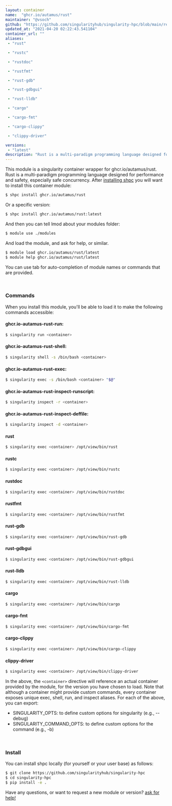 ```yaml
---
layout: container
name:  "ghcr.io/autamus/rust"
maintainer: "@vsoch"
github: "https://github.com/singularityhub/singularity-hpc/blob/main/registry/ghcr.io/autamus/rust/container.yaml"
updated_at: "2021-04-20 02:22:43.541104"
container_url: ""
aliases:
 - "rust"

 - "rustc"

 - "rustdoc"

 - "rustfmt"

 - "rust-gdb"

 - "rust-gdbgui"

 - "rust-lldb"

 - "cargo"

 - "cargo-fmt"

 - "cargo-clippy"

 - "clippy-driver"

versions:
 - "latest"
description: "Rust is a multi-paradigm programming language designed for performance and safety, especially safe concurrency."
---
```


This module is a singularity container wrapper for ghcr.io/autamus/rust.
Rust is a multi-paradigm programming language designed for performance and safety, especially safe concurrency.
After [installing shpc](#install) you will want to install this container module:

```bash
$ shpc install ghcr.io/autamus/rust
```

Or a specific version:

```bash
$ shpc install ghcr.io/autamus/rust:latest
```

And then you can tell lmod about your modules folder:

```bash
$ module use ./modules
```

And load the module, and ask for help, or similar.

```bash
$ module load ghcr.io/autamus/rust/latest
$ module help ghcr.io/autamus/rust/latest
```

You can use tab for auto-completion of module names or commands that are provided.

<br>

### Commands

When you install this module, you'll be able to load it to make the following commands accessible:

#### ghcr.io-autamus-rust-run:

```bash
$ singularity run <container>
```

#### ghcr.io-autamus-rust-shell:

```bash
$ singularity shell -s /bin/bash <container>
```

#### ghcr.io-autamus-rust-exec:

```bash
$ singularity exec -s /bin/bash <container> "$@"
```

#### ghcr.io-autamus-rust-inspect-runscript:

```bash
$ singularity inspect -r <container>
```

#### ghcr.io-autamus-rust-inspect-deffile:

```bash
$ singularity inspect -d <container>
```


#### rust
       
```bash
$ singularity exec <container> /opt/view/bin/rust
```


#### rustc
       
```bash
$ singularity exec <container> /opt/view/bin/rustc
```


#### rustdoc
       
```bash
$ singularity exec <container> /opt/view/bin/rustdoc
```


#### rustfmt
       
```bash
$ singularity exec <container> /opt/view/bin/rustfmt
```


#### rust-gdb
       
```bash
$ singularity exec <container> /opt/view/bin/rust-gdb
```


#### rust-gdbgui
       
```bash
$ singularity exec <container> /opt/view/bin/rust-gdbgui
```


#### rust-lldb
       
```bash
$ singularity exec <container> /opt/view/bin/rust-lldb
```


#### cargo
       
```bash
$ singularity exec <container> /opt/view/bin/cargo
```


#### cargo-fmt
       
```bash
$ singularity exec <container> /opt/view/bin/cargo-fmt
```


#### cargo-clippy
       
```bash
$ singularity exec <container> /opt/view/bin/cargo-clippy
```


#### clippy-driver
       
```bash
$ singularity exec <container> /opt/view/bin/clippy-driver
```



In the above, the `<container>` directive will reference an actual container provided
by the module, for the version you have chosen to load. Note that although a container
might provide custom commands, every container exposes unique exec, shell, run, and
inspect aliases. For each of the above, you can export:

 - SINGULARITY_OPTS: to define custom options for singularity (e.g., --debug)
 - SINGULARITY_COMMAND_OPTS: to define custom options for the command (e.g., -b)

<br>
  
### Install

You can install shpc locally (for yourself or your user base) as follows:

```bash
$ git clone https://github.com/singularityhub/singularity-hpc
$ cd singularity-hpc
$ pip install -e .
```

Have any questions, or want to request a new module or version? [ask for help!](https://github.com/singularityhub/singularity-hpc/issues)